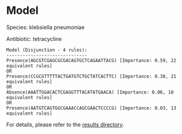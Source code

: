 
# Model

Species: klebsiella pneumoniae

Antibiotic: tetracycline

```
Model (Disjunction - 4 rules):
------------------------------
Presence(AGCGTCGAGCGCGACAGTGCTCAGAATTACG) [Importance: 0.59, 22 equivalent rules]
OR
Presence(CCGCGTTTTTACTGATGTCTGCTATCACTTC) [Importance: 0.38, 21 equivalent rules]
OR
Absence(AAATTGGACACTCGAGGTTTACATATGAACA) [Importance: 0.06, 10 equivalent rules]
OR
Presence(AATGTCAGTGGCGAAACCAGCGAACTCCCCG) [Importance: 0.03, 13 equivalent rules]

```

For details, please refer to the [results directory](../../../../../results/scm_b/klebsiella+pneumoniae/tetracycline/repeat_4/).


